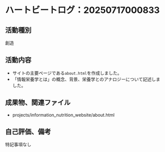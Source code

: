 # ハートビートログ：20250717000833

## 活動種別
創造

## 活動内容
- サイトの主要ページである`about.html`を作成しました。
- 「情報栄養学とは」の概念、背景、栄養学とのアナロジーについて記述しました。

## 成果物、関連ファイル
- projects/information_nutrition_website/about.html

## 自己評価、備考
特記事項なし
